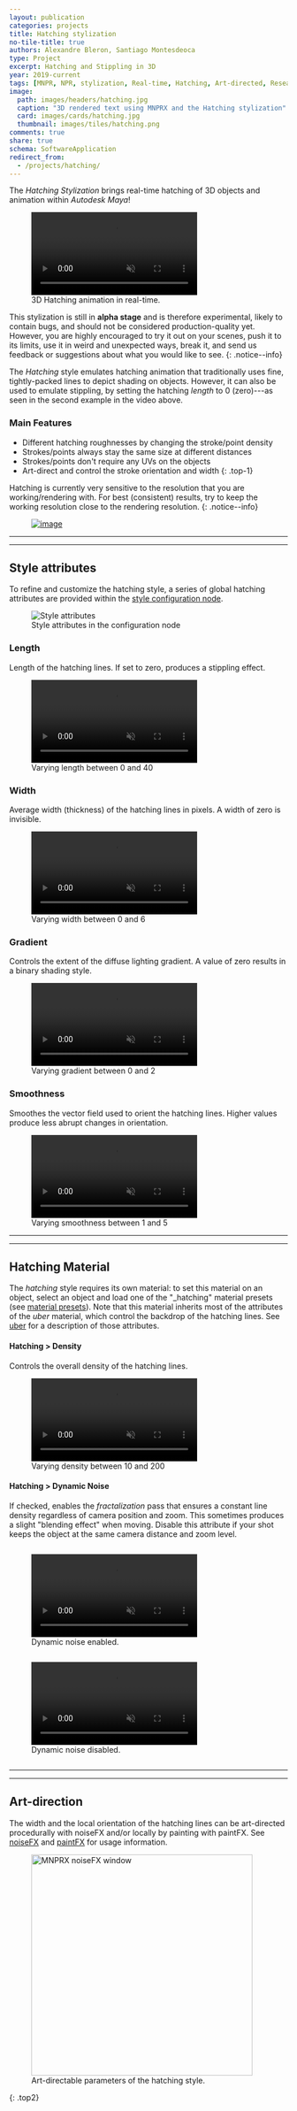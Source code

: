 ```yaml
---
layout: publication
categories: projects
title: Hatching stylization
no-tile-title: true
authors: Alexandre Bleron, Santiago Montesdeoca
type: Project
excerpt: Hatching and Stippling in 3D
year: 2019-current
tags: [MNPR, NPR, stylization, Real-time, Hatching, Art-directed, Research, Maya, Software]
image:
  path: images/headers/hatching.jpg
  caption: "3D rendered text using MNPRX and the Hatching stylization"
  card: images/cards/hatching.jpg
  thumbnail: images/tiles/hatching.png
comments: true
share: true
schema: SoftwareApplication
redirect_from:
  - /projects/hatching/
---
```


The _Hatching Stylization_ brings real-time hatching of 3D objects and animation within _Autodesk Maya_!

<figure class="pull-center">
	<video autoplay loop muted playsinline>
	  <source src="/images/MNPRX/HG/showcase.mp4" type="video/mp4">
	</video>
	<figcaption>3D Hatching animation in real-time.</figcaption>
</figure>

This stylization is still in **alpha stage** and is therefore experimental, likely to contain bugs, and should not be considered production-quality yet. 
However, you are highly encouraged to try it out on your scenes, push it to its limits, use it in weird and unexpected ways, break it, and send us feedback or suggestions about what you would like to see.
{: .notice--info}

The _Hatching_ style emulates hatching animation that traditionally uses fine, tightly-packed lines to depict shading on objects. However, it can also be used to emulate stippling, by setting the hatching _length_ to 0 (zero)---as seen in the second example in the video above.

### Main Features
* Different hatching roughnesses by changing the stroke/point density
* Strokes/points always stay the same size at different distances
* Strokes/points don't require any UVs on the objects
* Art-direct and control the stroke orientation and width
{: .top-1}

Hatching is currently very sensitive to the resolution that you are working/rendering with. For best (consistent) results, try to keep the working resolution close to the rendering resolution.
{: .notice--info}

<figure class="pull-center">
	<a href="/software/MNPRX/#getit"><img src="/images/buttons/mnprx_getIt.jpg" alt="image"></a>
</figure>

------------------------
------------------------

## Style attributes

To refine and customize the hatching style, a series of global hatching attributes are provided within the [style configuration node](/software/MNPRX/docs/config#style-attributes).

<figure class="pull-center">
 <img src="/images/MNPRX/HG/style-attrs.png" alt="Style attributes"  style="max-width: 600px">
 <figcaption>Style attributes in the configuration node</figcaption>
</figure>

### Length
Length of the hatching lines. If set to zero, produces a stippling effect.
<figure class="pull-center">
	<video autoplay loop muted playsinline>
	  <source src="/images/MNPRX/HG/length.mp4" type="video/mp4">
	</video>
	<figcaption>Varying length between 0 and 40</figcaption>
</figure>

### Width
Average width (thickness) of the hatching lines in pixels. A width of zero is invisible.
<figure class="pull-center">
	<video autoplay loop muted playsinline>
	  <source src="/images/MNPRX/HG/width.mp4" type="video/mp4">
	</video>
	<figcaption>Varying width between 0 and 6</figcaption>
</figure>

### Gradient
Controls the extent of the diffuse lighting gradient. A value of zero results in a binary shading style.
<figure class="pull-center">
	<video autoplay loop muted playsinline>
	  <source src="/images/MNPRX/HG/wrap.mp4" type="video/mp4">
	</video>
	<figcaption>Varying gradient between 0 and 2</figcaption>
</figure>

### Smoothness
Smoothes the vector field used to orient the hatching lines. Higher values produce less abrupt changes in orientation.  
<figure class="pull-center">
	<video autoplay loop muted playsinline>
	  <source src="/images/MNPRX/HG/smoothness.mp4" type="video/mp4">
	</video>
	<figcaption>Varying smoothness between 1 and 5</figcaption>
</figure>


------------------------
------------------------

## Hatching Material

The _hatching_ style requires its own material: to set this material on an object, select an object and load one of the "_hatching" material presets (see [material presets](../material-presets)). Note that this material inherits most of the attributes of the _uber_ material, which control the backdrop of the hatching lines. See [uber](../uber) for a description of those attributes. 

#### Hatching > Density
Controls the overall density of the hatching lines.

<figure class="pull-center">
	<video autoplay loop muted playsinline>
	  <source src="/images/MNPRX/HG/density.mp4" style="width:300px" type="video/mp4">
	</video>
	<figcaption>Varying density between 10 and 200</figcaption>
</figure>

#### Hatching > Dynamic Noise
If checked, enables the _fractalization_ pass that ensures a constant line density regardless of camera position and zoom. This sometimes produces a slight "blending effect" when moving. Disable this attribute if your shot keeps the object at the same camera distance and zoom level.

<div class="pull-center">
<figure style="display:inline-block;">
 <video autoplay loop muted playsinline style="width:300px">
   <source src="/images/MNPRX/HG/fract_on.mp4" type="video/mp4">
 </video>
 <figcaption>Dynamic noise enabled.</figcaption>
</figure>
<figure style="display:inline-block;">
 <video autoplay loop muted playsinline style="width:300px">
   <source src="/images/MNPRX/HG/fract_off.mp4" type="video/mp4">
 </video>
 <figcaption>Dynamic noise disabled.</figcaption>
</figure>
</div>

------------------------
------------------------

## Art-direction
The width and the local orientation of the hatching lines can be art-directed procedurally with noiseFX and/or locally by painting with paintFX. See [noiseFX](../noiseFX) and [paintFX](../paintFX) for usage information.
 
<figure class="pull-center">
	<img src="/images/MNPRX/HG/noisefx.png" alt="MNPRX noiseFX window"  style="width: 400px">
	<figcaption>Art-directable parameters of the hatching style.</figcaption>
</figure>

{: .top2}

